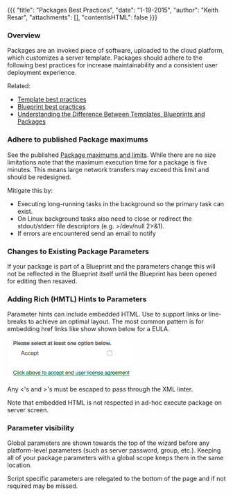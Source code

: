 {{{
  "title": "Packages Best Practices",
  "date": "1-19-2015",
  "author": "Keith Resar",
  "attachments": [],
  "contentIsHTML": false
}}}

### Overview

Packages are an invoked piece of software, uploaded to the cloud platform, which customizes a server template.  Packages should adhere to the following best practices for increase maintainability and a consistent user deployment experience.

Related:

- [Template best practices](templates-best-practices.md)
- [Blueprint best practices](blueprints-best-practices.md)
- [Understanding the Difference Between Templates, Blueprints and Packages](understanding-the-difference-between-templates-blueprints-and-packages.md)

### Adhere to published Package maximums

See the published [Package maximums and limits](blueprint-package-and-template-maximum-limits). While there are no size limitations note that the maximum execution time for a package is five minutes.  This means large network transfers may exceed this limit and should be redesigned.

Mitigate this by:

- Executing long-running tasks in the background so the primary task can exist.  
- On Linux background tasks also need to close or redirect the stdout/stderr file descriptors (e.g. >/dev/null 2>&1).  
- If errors are encountered send an email to notify

### Changes to Existing Package Parameters

If your package is part of a Blueprint and the parameters change this will not be reflected in the Blueprint itself until the Blueprint has been opened for editing then resaved.

### Adding Rich (HMTL) Hints to Parameters

Parameter hints can include embedded HTML.  Use to support links or line-breaks to achieve an optimal layout.  The most common pattern is for embedding href links like show shown below for a EULA.

![](../images/blueprints-best-practices-1.png)

Any <'s and >'s must be escaped to pass through the XML linter.

Note that embedded HTML is not respected in ad-hoc execute package on server screen.

### Parameter visibility

Global parameters are shown towards the top of the wizard before any platform-level parameters (such as server password, group, etc.).  Keeping all of your package parameters with a global scope keeps them in the same location.

Script specific parameters are relegated to the bottom of the page and if not required may be missed.
